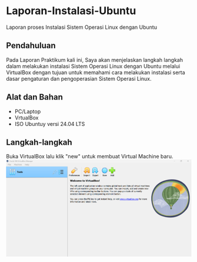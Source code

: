 # Laporan-Instalasi-Ubuntu
Laporan proses Instalasi Sistem Operasi Linux dengan Ubuntu
## Pendahuluan
Pada Laporan Praktikum kali ini, Saya akan menjelaskan langkah langkah dalam melakukan instalasi Sistem Operasi Linux dengan Ubuntu melalui VirtualBox dengan tujuan untuk memahami cara melakukan instalasi serta dasar pengaturan dan pengoperasian Sistem Operasi Linux.
## Alat dan Bahan
- PC/Laptop
- VrtualBox
- ISO Ubuntuy versi 24.04 LTS
## Langkah-langkah
 Buka VirtualBox lalu klik "new" untuk membuat Virtual Machine baru.
 ![buka aplikasi virtualbox lalu klik new](https://raw.githubusercontent.com/BimBimBima/Laporan-Instalasi-Ubuntu/be5e1b99a09ad7a643711809705b866c50ef077f/Screenshot%20Instalasi%20Linux/Screenshot%202024-08-30%20195713.png)
 
